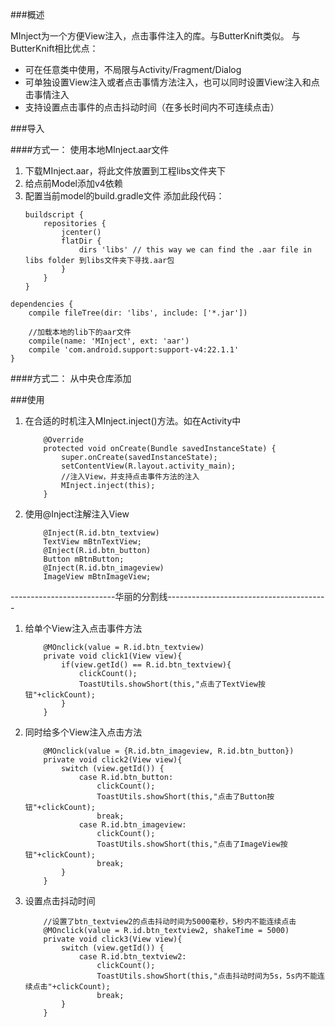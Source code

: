 ###概述

MInject为一个方便View注入，点击事件注入的库。与ButterKnift类似。
与ButterKnift相比优点：
- 可在任意类中使用，不局限与Activity/Fragment/Dialog
- 可单独设置View注入或者点击事情方法注入，也可以同时设置View注入和点击事情注入
- 支持设置点击事件的点击抖动时间（在多长时间内不可连续点击）

###导入

####方式一： 使用本地MInject.aar文件
1. 下载MInject.aar，将此文件放置到工程libs文件夹下
2. 给点前Model添加v4依赖
3. 配置当前model的build.gradle文件
    添加此段代码：
    ```
    buildscript {
        repositories {
            jcenter()
            flatDir {
                dirs 'libs' // this way we can find the .aar file in libs folder 到libs文件夹下寻找.aar包
            }
        }
    }
    ```

```
dependencies {
    compile fileTree(dir: 'libs', include: ['*.jar'])

    //加载本地的lib下的aar文件
    compile(name: 'MInject', ext: 'aar')
    compile 'com.android.support:support-v4:22.1.1'
}
```

####方式二： 从中央仓库添加


###使用
1. 在合适的时机注入MInject.inject()方法。如在Activity中
    ```
        @Override
        protected void onCreate(Bundle savedInstanceState) {
            super.onCreate(savedInstanceState);
            setContentView(R.layout.activity_main);
            //注入View，并支持点击事件方法的注入
            MInject.inject(this);
        }
    ```
2. 使用@Inject注解注入View
    ```
        @Inject(R.id.btn_textview)
        TextView mBtnTextView;
        @Inject(R.id.btn_button)
        Button mBtnButton;
        @Inject(R.id.btn_imageview)
        ImageView mBtnImageView;
    ```
--------------------------华丽的分割线----------------------------------------

1. 给单个View注入点击事件方法
    ```
        @MOnclick(value = R.id.btn_textview)
        private void click1(View view){
            if(view.getId() == R.id.btn_textview){
                clickCount();
                ToastUtils.showShort(this,"点击了TextView按钮"+clickCount);
            }
        }
    ```
2. 同时给多个View注入点击方法
    ```
        @MOnclick(value = {R.id.btn_imageview, R.id.btn_button})
        private void click2(View view){
            switch (view.getId()) {
                case R.id.btn_button:
                    clickCount();
                    ToastUtils.showShort(this,"点击了Button按钮"+clickCount);
                    break;
                case R.id.btn_imageview:
                    clickCount();
                    ToastUtils.showShort(this,"点击了ImageView按钮"+clickCount);
                    break;
            }
        }
    ```
3. 设置点击抖动时间
    ```
        //设置了btn_textview2的点击抖动时间为5000毫秒，5秒内不能连续点击
        @MOnclick(value = R.id.btn_textview2, shakeTime = 5000)
        private void click3(View view){
            switch (view.getId()) {
                case R.id.btn_textview2:
                    clickCount();
                    ToastUtils.showShort(this,"点击抖动时间为5s，5s内不能连续点击"+clickCount);
                    break;
            }
        }
    ```


